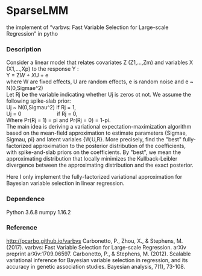# SparseLMM
the implement of “varbvs: Fast Variable Selection for Large-scale Regression” in pytho

### Description
Consider a linear model that relates covariates Z (Z1,...,Zm) and variables X (X1,...,Xp) to the response Y : <br>
Y = Z*W + X*U + e <br>
where W are fixed effects, U are random effects, e is random noise and e ~ N(0,Sigmae^2) <br>
Let Rj be the variable indicating whether Uj is zeros ot not. We assume the following spike-slab prior: <br>
Uj ~ N(0,Sigmau^2) if Rj = 1,<br>
Uj = 0 &nbsp;&nbsp;&nbsp;&nbsp;&nbsp;&nbsp;&nbsp;&nbsp;&nbsp;&nbsp;&nbsp;&nbsp;&nbsp;&nbsp;&nbsp;&nbsp;&nbsp;&nbsp;&nbsp;&nbsp;&nbsp;&nbsp; if Rj = 0,<br>
Where Pr(Rj = 1) = pi and Pr(Rj = 0) = 1-pi. <br>
The main idea is deriving a variational expectation-maximization algorithm based on the mean-field approximation to estimate parameters {Sigmae, Sigmau, pi} and latent variales {W,U,R}. More precisely, find the "best" fully-factorized approximation to the posterior distribution of the coefficients, with spike-and-slab priors on the coefficients. By "best", we mean the approximating distribution that locally minimizes the Kullback-Leibler divergence between the approximating distribution and the exact posterior.

Here I only implement the fully-factorized variational approximation for Bayesian variable selection in linear regression.  

### Dependence
Python 3.6.8
numpy 1.16.2

### Reference 
http://pcarbo.github.io/varbvs
Carbonetto, P., Zhou, X., & Stephens, M. (2017). varbvs: Fast Variable Selection for Large-scale Regression. arXiv preprint arXiv:1709.06597.
Carbonetto, P., & Stephens, M. (2012). Scalable variational inference for Bayesian variable selection in regression, and its accuracy in genetic association studies. Bayesian analysis, 7(1), 73-108.
